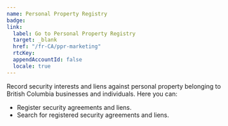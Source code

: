 ```yaml
---
name: Personal Property Registry
badge:
link: 
  label: Go to Personal Property Registry
  target: _blank
  href: "/fr-CA/ppr-marketing" 
  rtcKey:
  appendAccountId: false
  locale: true
---
```


Record security interests and liens against personal property belonging to British Columbia businesses and individuals. Here you can:

- Register security agreements and liens.
- Search for registered security agreements and liens.